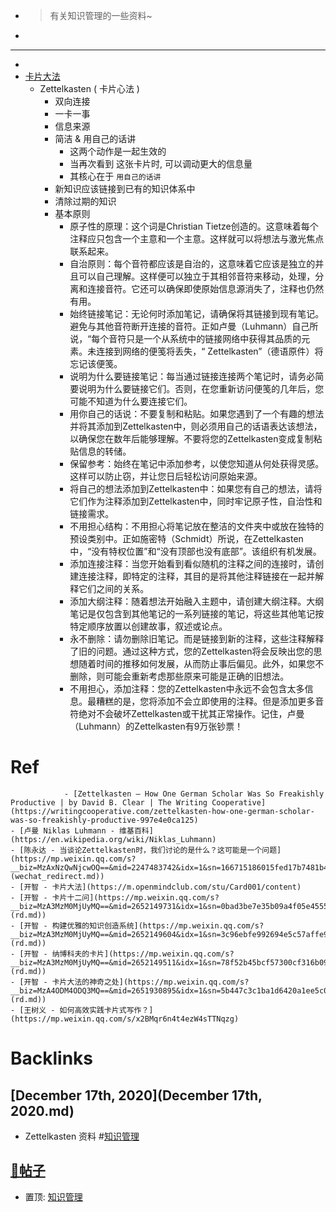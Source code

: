 - > 有关知识管理的一些资料~
- 
- ---
- 
- [卡片大法](卡片大法.md)
    - Zettelkasten ( 卡片心法 )
        - 双向连接
        - 一卡一事
        - 信息来源
        - 简洁 & 用自己的话讲
            - 这两个动作是一起生效的
            - 当再次看到 这张卡片时, 可以调动更大的信息量
            - 其核心在于 `用自己的话讲`
        - 新知识应该链接到已有的知识体系中
        - 清除过期的知识
        - 基本原则
            - 原子性的原理：这个词是Christian Tietze创造的。这意味着每个注释应只包含一个主意和一个主意。这样就可以将想法与激光焦点联系起来。
            - 自治原则：每个音符都应该是自治的，这意味着它应该是独立的并且可以自己理解。这样便可以独立于其相邻音符来移动，处理，分离和连接音符。它还可以确保即使原始信息源消失了，注释也仍然有用。
            - 始终链接笔记：无论何时添加笔记，请确保将其链接到现有笔记。避免与其他音符断开连接的音符。正如卢曼（Luhmann）自己所说，“每个音符只是一个从系统中的链接网络中获得其品质的元素。未连接到网络的便笺将丢失，“ Zettelkasten”（德语原件）将忘记该便笺。
            - 说明为什么要链接笔记：每当通过链接连接两个笔记时，请务必简要说明为什么要链接它们。否则，在您重新访问便笺的几年后，您可能不知道为什么要连接它们。
            - 用你自己的话说：不要复制和粘贴。如果您遇到了一个有趣的想法并将其添加到Zettelkasten中，则必须用自己的话语表达该想法，以确保您在数年后能够理解。不要将您的Zettelkasten变成复制粘贴信息的转储。
            - 保留参考：始终在笔记中添加参考，以使您知道从何处获得灵感。这样可以防止窃，并让您日后轻松访问原始来源。
            - 将自己的想法添加到Zettelkasten中：如果您有自己的想法，请将它们作为注释添加到Zettelkasten中，同时牢记原子性，自治性和链接需求。
            - 不用担心结构：不用担心将笔记放在整洁的文件夹中或放在独特的预设类别中。正如施密特（Schmidt）所说，在Zettelkasten中，“没有特权位置”和“没有顶部也没有底部”。该组织有机发展。
            - 添加连接注释：当您开始看到看似随机的注释之间的连接时，请创建连接注释，即特定的注释，其目的是将其他注释链接在一起并解释它们之间的关系。
            - 添加大纲注释：随着想法开始融入主题中，请创建大纲注释。大纲笔记是仅包含到其他笔记的一系列链接的笔记，将这些其他笔记按特定顺序放置以创建故事，叙述或论点。
            - 永不删除：请勿删除旧笔记。而是链接到新的注释，这些注释解释了旧的问题。通过这种方式，您的Zettelkasten将会反映出您的思想随着时间的推移如何发展，从而防止事后偏见。此外，如果您不删除，则可能会重新考虑那些原来可能是正确的旧想法。
            - 不用担心，添加注释：您的Zettelkasten中永远不会包含太多信息。最糟糕的是，您将添加不会立即使用的注释。但是添加更多音符绝对不会破坏Zettelkasten或干扰其正常操作。记住，卢曼（Luhmann）的Zettelkasten有9万张钞票！
            
# Ref
                - [Zettelkasten — How One German Scholar Was So Freakishly Productive | by David B. Clear | The Writing Cooperative](https://writingcooperative.com/zettelkasten-how-one-german-scholar-was-so-freakishly-productive-997e4e0ca125)
    - [卢曼 Niklas Luhmann - 维基百科](https://en.wikipedia.org/wiki/Niklas_Luhmann)
    - [陈永达 - 当谈论Zettelkasten时，我们讨论的是什么？这可能是一个问题](https://mp.weixin.qq.com/s?__biz=MzAxNzQwNjcwOQ==&mid=2247483742&idx=1&sn=166715186015fed17b7481b493075fea&chksm=9be74ec4ac90c7d240db891ee95eb01f4fe5e89788e4487d986aac0831a8a493480d49952ae9&mpshare=1&scene=1&srcid=0717e8JF8c6TaOD0F0xMdnjp&sharer_sharetime=1594947269773&sharer_shareid=e9e2dce311463a0fb35decab135a67ca&version=3.0.25.2103&platform=win&rd2werd=1[wechat_redirect](wechat_redirect.md))
    - [开智 - 卡片大法](https://m.openmindclub.com/stu/Card001/content)
    - [开智 - 卡片十二问](https://mp.weixin.qq.com/s?__biz=MzA3MzM0MjUyMQ==&mid=2652149731&idx=1&sn=0bad3be7e35b09a4f05e455572fe10b0&chksm=84f0bcb5b38735a33155e1c0fbbc624f65bede286edc757ce3efe5b0c18d6be5be8081c4ee6e&mpshare=1&scene=1&srcid=0710TdutFkdZg5qX93mgXYBH[rd](rd.md))
    - [开智 - 构建优雅的知识创造系统](https://mp.weixin.qq.com/s?__biz=MzA3MzM0MjUyMQ==&mid=2652149604&idx=1&sn=3c96ebfe992694e5c57affe9ef5ba33f&chksm=84f0bc32b38735240509f604f8d8e50ab591a09290ca03d91960f174e1ea0448455b327e41a1&mpshare=1&scene=1&srcid=07106LR3EnsU1As9E2FsxiJ7[rd](rd.md))
    - [开智 - 纳博科夫的卡片](https://mp.weixin.qq.com/s?__biz=MzA3MzM0MjUyMQ==&mid=2652149511&idx=1&sn=78f52b45bcf57300cf316b0928085c0a&chksm=84f0bc51b3873547e1859066f24b999d1d32eacda1e06111529b8d8ae18fe19a70cb99b67d4e&mpshare=1&scene=1&srcid=0710EOccLK1DWnBb4iobFwNQ[rd](rd.md))
    - [开智 - 卡片大法的神奇之处](https://mp.weixin.qq.com/s?__biz=MzA4ODM4ODQ3MQ==&mid=2651930895&idx=1&sn=5b447c3c1ba1d6420a1ee5c021220a49&chksm=8bcf0717bcb88e01d28f2f2004b91ae92fa77eb9a865390fb9b95628b4e552507181ce2470c0&mpshare=1&scene=1&srcid=0123Lwb2c56MvD3kiAGP6T77&sharer_sharetime=1563875502132&sharer_shareid=f53375c8fec6c386eb8816938e7d23a9[rd](rd.md))
    - [王树义 - 如何高效实践卡片式写作？](https://mp.weixin.qq.com/s/x2BMqr6n4t4ezW4sTTNqzg)

# Backlinks
## [December 17th, 2020](December 17th, 2020.md)
- Zettelkasten 资料 #[知识管理](知识管理.md)

## [📝帖子](📝帖子.md)
- 置顶: [知识管理](知识管理.md)

